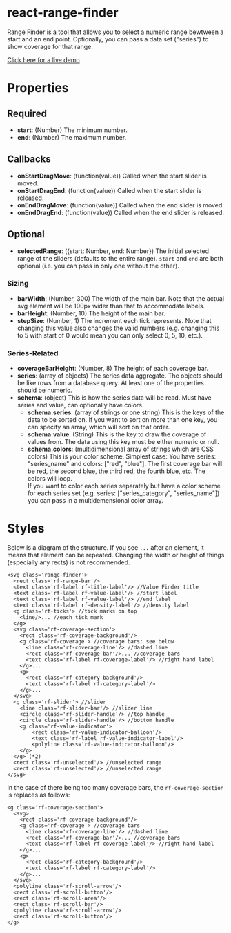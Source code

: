 react-range-finder
==================

Range Finder is a tool that allows you to select a numeric range bewtween a start and an end point. Optionally, you can pass a data set ("series") to show coverage for that range.

[Click here for a live demo](http://yeahbuthats.github.io/react-range-finder/)

Properties
==========

Required
--------

* **start**: (Number) The minimum number.
* **end**: (Number) The maximum number.

Callbacks
---------

* **onStartDragMove**: (function(value)) Called when the start slider is moved.
* **onStartDragEnd**: (function(value)) Called when the start slider is released.
* **onEndDragMove**: (function(value)) Called when the end slider is moved.
* **onEndDragEnd**: (function(value)) Called when the end slider is released.

Optional
--------

* **selectedRange**: ({start: Number, end: Number}) The initial selected range of the sliders (defaults to the entire range). `start` and `end` are both optional (i.e. you can pass in only one without the other).

### Sizing ###

* **barWidth**: (Number, 300) The width of the main bar. Note that the actual svg element will be 100px wider than that to accommodate labels.
* **barHeight**: (Number, 10) The height of the main bar.
* **stepSize**: (Number, 1) The increment each tick represents. Note that changing this value also changes the valid numbers (e.g. changing this to 5 with start of 0 would mean you can only select 0, 5, 10, etc.).

### Series-Related ###

* **coverageBarHeight**: (Number, 8) The height of each coverage bar.
* **series**: (array of objects) The series data aggregate. The objects should be like rows from a database query. At least one of the properties should be numeric.
* **schema**: (object) This is how the series data will be read. Must have series and value, can optionally have colors.
    * **schema.series**: (array of strings or one string) This is the keys of the data to be sorted on. If you want to sort on more than one key, you can specify an array, which will sort on that order.
    * **schema.value**: (String) This is the key to draw the coverage of values from. The data using this key must be either numeric or null.
    * **schema.colors**: (multidimensional array of strings which are CSS colors) This is your color scheme. Simplest case: You have series: "series_name" and colors: ["red", "blue"]. The first coverage bar will be red, the second blue, the third red, the fourth blue, etc. The colors will loop.  
    If you want to color each series separately but have a color scheme for each series set (e.g. series: ["series_category", "series_name"]) you can pass in a multidemensional color array.

Styles
======

Below is a diagram of the structure. If you see `...` after an element, it means that element can be repeated. Changing the width or height of things (especially any rects) is not recommended.

    <svg class='range-finder'>
      <rect class='rf-range-bar'/>
      <text class='rf-label rf-title-label'/> //Value Finder title
      <text class='rf-label rf-value-label'/> //start label
      <text class='rf-label rf-value-label'/> //end label
      <text class='rf-label rf-density-label'/> //density label
      <g class='rf-ticks'> //tick marks on top
        <line/>... //each tick mark
      </g>
      <svg class='rf-coverage-section'>
        <rect class='rf-coverage-background'/>
        <g class='rf-coverage'> //coverage bars: see below
          <line class='rf-coverage-line'/> //dashed line
          <rect class='rf-coverage-bar'/>... //coverage bars
          <text class='rf-label rf-coverage-label'/> //right hand label
        </g>...
        <g>
          <rect class='rf-category-background'/>
          <text class='rf-label rf-category-label'/>
        </g>...
      </svg>
      <g class='rf-slider'> //slider
        <line class='rf-slider-bar'/> //slider line
        <circle class='rf-slider-handle'/> //top handle
        <circle class='rf-slider-handle'/> //bottom handle
        <g class='rf-value-indicator'>
            <rect class='rf-value-indicator-balloon'/>
            <text class='rf-label rf-value-indicator-label'/>
            <polyline class='rf-value-indicator-balloon'/>
        </g>
      </g> (*2)
      <rect class='rf-unselected'/> //unselected range
      <rect class='rf-unselected'/> //unselected range
    </svg>

In the case of there being too many coverage bars, the `rf-coverage-section` is replaces as follows:

    <g class='rf-coverage-section'>
      <svg>
        <rect class='rf-coverage-background'/>
        <g class='rf-coverage'> //coverage bars
          <line class='rf-coverage-line'/> //dashed line
          <rect class='rf-coverage-bar'/>... //coverage bars
          <text class='rf-label rf-coverage-label'/> //right hand label
        </g>...
        <g>
          <rect class='rf-category-background'/>
          <text class='rf-label rf-category-label'/>
        </g>...
      </svg>
      <polyline class='rf-scroll-arrow'/>
      <rect class='rf-scroll-button'/>
      <rect class='rf-scroll-area'/>
      <rect class='rf-scroll-bar'/>
      <polyline class='rf-scroll-arrow'/>
      <rect class='rf-scroll-button'/>
    </g>
